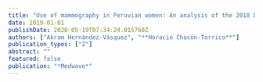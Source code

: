 ```yaml
---
title: "Use of mammography in Peruvian women: An analysis of the 2018 Demographic and Health Survey"
date: 2019-01-01
publishDate: 2020-05-19T07:34:24.015760Z
authors: ["Akram Hernández-Vásquez", "**Horacio Chacón-Torrico**"]
publication_types: ["2"]
abstract: ""
featured: false
publication: "*Medwave*"
---
```


